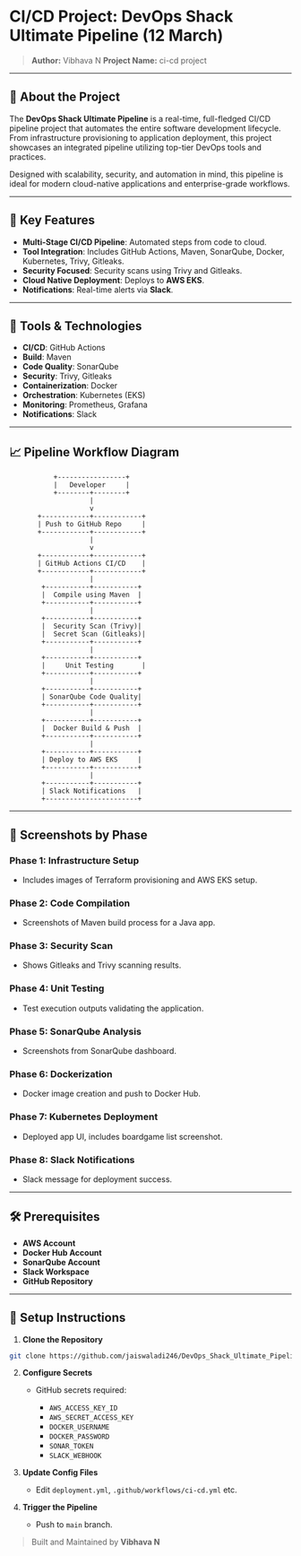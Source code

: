 # CI/CD Project: DevOps Shack Ultimate Pipeline (12 March)

> **Author:** Vibhava N
> **Project Name:** ci-cd project

---

## 🚀 About the Project

The **DevOps Shack Ultimate Pipeline** is a real-time, full-fledged CI/CD pipeline project that automates the entire software development lifecycle. From infrastructure provisioning to application deployment, this project showcases an integrated pipeline utilizing top-tier DevOps tools and practices.

Designed with scalability, security, and automation in mind, this pipeline is ideal for modern cloud-native applications and enterprise-grade workflows.

---

## 🧰 Key Features

* **Multi-Stage CI/CD Pipeline**: Automated steps from code to cloud.
* **Tool Integration**: Includes GitHub Actions, Maven, SonarQube, Docker, Kubernetes, Trivy, Gitleaks.
* **Security Focused**: Security scans using Trivy and Gitleaks.
* **Cloud Native Deployment**: Deploys to **AWS EKS**.
* **Notifications**: Real-time alerts via **Slack**.

---

## 🔧 Tools & Technologies

* **CI/CD**: GitHub Actions
* **Build**: Maven
* **Code Quality**: SonarQube
* **Security**: Trivy, Gitleaks
* **Containerization**: Docker
* **Orchestration**: Kubernetes (EKS)
* **Monitoring**: Prometheus, Grafana
* **Notifications**: Slack

---

## 📈 Pipeline Workflow Diagram

```
           +-----------------+
           |   Developer     |
           +--------+--------+
                    |
                    v
       +------------+------------+
       | Push to GitHub Repo     |
       +------------+------------+
                    |
                    v
       +------------+------------+
       | GitHub Actions CI/CD    |
       +------------+------------+
                    |
        +-----------+-----------+
        |  Compile using Maven  |
        +-----------+-----------+
                    |
        +-----------+-----------+
        |  Security Scan (Trivy)|
        |  Secret Scan (Gitleaks)|
        +-----------+-----------+
                    |
        +-----------+-----------+
        |     Unit Testing       |
        +-----------+-----------+
                    |
        +-----------+-----------+
        | SonarQube Code Quality|
        +-----------+-----------+
                    |
        +-----------+-----------+
        |  Docker Build & Push  |
        +-----------+-----------+
                    |
        +-----------+-----------+
        | Deploy to AWS EKS     |
        +-----------+-----------+
                    |
        +-----------+-----------+
        | Slack Notifications   |
        +-----------------------+
```

---

## 📸 Screenshots by Phase

### Phase 1: Infrastructure Setup

* Includes images of Terraform provisioning and AWS EKS setup.

### Phase 2: Code Compilation

* Screenshots of Maven build process for a Java app.

### Phase 3: Security Scan

* Shows Gitleaks and Trivy scanning results.

### Phase 4: Unit Testing

* Test execution outputs validating the application.

### Phase 5: SonarQube Analysis

* Screenshots from SonarQube dashboard.

### Phase 6: Dockerization

* Docker image creation and push to Docker Hub.

### Phase 7: Kubernetes Deployment

* Deployed app UI, includes boardgame list screenshot.

### Phase 8: Slack Notifications

* Slack message for deployment success.

---

## 🛠️ Prerequisites

* **AWS Account**
* **Docker Hub Account**
* **SonarQube Account**
* **Slack Workspace**
* **GitHub Repository**

---

## 🦖 Setup Instructions

1. **Clone the Repository**

```bash
git clone https://github.com/jaiswaladi246/DevOps_Shack_Ultimate_Pipeline_12_march.git
```

2. **Configure Secrets**

   * GitHub secrets required:

     * `AWS_ACCESS_KEY_ID`
     * `AWS_SECRET_ACCESS_KEY`
     * `DOCKER_USERNAME`
     * `DOCKER_PASSWORD`
     * `SONAR_TOKEN`
     * `SLACK_WEBHOOK`

3. **Update Config Files**

   * Edit `deployment.yml`, `.github/workflows/ci-cd.yml` etc.

4. **Trigger the Pipeline**

   * Push to `main` branch.

> Built and Maintained by **Vibhava N**
